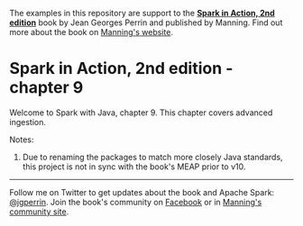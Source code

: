 The examples in this repository are support to the **[Spark in Action, 2nd edition](http://jgp.net/sia)** book by Jean Georges Perrin and published by Manning. Find out more about the book on [Manning's website](http://jgp.net/sia).

# Spark in Action, 2nd edition - chapter 9

Welcome to Spark with Java, chapter 9. This chapter covers advanced ingestion.

Notes: 
 1. Due to renaming the packages to match more closely Java standards, this project is not in sync with the book's MEAP prior to v10.

---

Follow me on Twitter to get updates about the book and Apache Spark: [@jgperrin](https://twitter.com/jgperrin). Join the book's community on [Facebook](https://www.facebook.com/SparkWithJava/) or in [Manning's community site](https://forums.manning.com/forums/spark-in-action-second-edition?a_aid=jgp).
